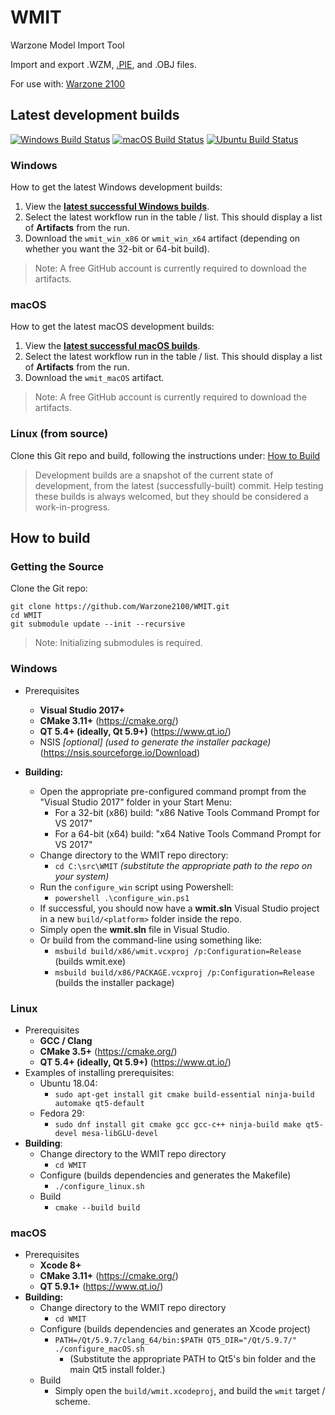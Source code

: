 # WMIT
Warzone Model Import Tool

Import and export .WZM, [.PIE](https://github.com/Warzone2100/warzone2100/blob/master/doc/PIE.md), and .OBJ files.

For use with: [Warzone 2100](https://github.com/Warzone2100/warzone2100)


## Latest development builds

[![Windows Build Status](https://img.shields.io/github/workflow/status/Warzone2100/WMIT/Windows/master?label=Windows&logo=windows)](https://github.com/Warzone2100/WMIT/actions?query=workflow%3AWindows+branch%3Amaster+event%3Apush)
 [![macOS Build Status](https://img.shields.io/github/workflow/status/Warzone2100/WMIT/macOS/master?label=macOS&logo=apple&logoColor=FFFFFF)](https://github.com/Warzone2100/WMIT/actions?query=workflow%3AmacOS+branch%3Amaster+event%3Apush)
 [![Ubuntu Build Status](https://img.shields.io/github/workflow/status/Warzone2100/WMIT/Ubuntu/master?label=Ubuntu&logo=ubuntu&logoColor=FFFFFF)](https://github.com/Warzone2100/WMIT/actions?query=workflow%3AUbuntu+branch%3Amaster+event%3Apush)

### Windows

How to get the latest Windows development builds:
1. View the **[latest successful Windows builds](https://github.com/Warzone2100/WMIT/actions?query=workflow%3AWindows+branch%3Amaster+event%3Apush+is%3Asuccess)**.
2. Select the latest workflow run in the table / list.
   This should display a list of **Artifacts** from the run.
3. Download the `wmit_win_x86` or `wmit_win_x64` artifact (depending on whether you want the 32-bit or 64-bit build).
> Note: A free GitHub account is currently required to download the artifacts.

### macOS

How to get the latest macOS development builds:
1. View the **[latest successful macOS builds](https://github.com/Warzone2100/WMIT/actions?query=workflow%3AmacOS+branch%3Amaster+event%3Apush+is%3Asuccess)**.
2. Select the latest workflow run in the table / list.
   This should display a list of **Artifacts** from the run.
3. Download the `wmit_macOS` artifact.
> Note: A free GitHub account is currently required to download the artifacts.

### Linux (from source)

Clone this Git repo and build, following the instructions under:
[How to Build](#how-to-build)

> Development builds are a snapshot of the current state of development, from the 
> latest (successfully-built) commit. Help testing these builds is always welcomed,
> but they should be considered a work-in-progress.


## How to build

### Getting the Source

Clone the Git repo:
  ```
  git clone https://github.com/Warzone2100/WMIT.git
  cd WMIT
  git submodule update --init --recursive
  ```
  > Note: Initializing submodules is required.

### Windows

* Prerequisites
   * **Visual Studio 2017+**
   * **CMake 3.11+** (https://cmake.org/)
   * **QT 5.4+ (ideally, Qt 5.9+)** (https://www.qt.io/)
   * NSIS _[optional] (used to generate the installer package)_ (https://nsis.sourceforge.io/Download)

* **Building:**
   * Open the appropriate pre-configured command prompt from the "Visual Studio 2017" folder in your Start Menu:
      * For a 32-bit (x86) build: "x86 Native Tools Command Prompt for VS 2017"
      * For a 64-bit (x64) build: "x64 Native Tools Command Prompt for VS 2017"
   * Change directory to the WMIT repo directory:
      * `cd C:\src\WMIT` _(substitute the appropriate path to the repo on your system)_
   * Run the `configure_win` script using Powershell:
      * `powershell .\configure_win.ps1`
   * If successful, you should now have a **wmit.sln** Visual Studio project in a new `build/<platform>` folder inside the repo.
   * Simply open the **wmit.sln** file in Visual Studio.
   * Or build from the command-line using something like:
      * `msbuild build/x86/wmit.vcxproj /p:Configuration=Release` (builds wmit.exe)
      * `msbuild build/x86/PACKAGE.vcxproj /p:Configuration=Release` (builds the installer package)

### Linux

* Prerequisites
   * **GCC / Clang**
   * **CMake 3.5+** (https://cmake.org/)
   * **QT 5.4+ (ideally, Qt 5.9+)** (https://www.qt.io/)
* Examples of installing prerequisites:
   * Ubuntu 18.04:
      * `sudo apt-get install git cmake build-essential ninja-build automake qt5-default`
   * Fedora 29:
      * `sudo dnf install git cmake gcc gcc-c++ ninja-build make qt5-devel mesa-libGLU-devel`
* **Building**:
   * Change directory to the WMIT repo directory
      * `cd WMIT`
   * Configure (builds dependencies and generates the Makefile)
      * `./configure_linux.sh`
   * Build
      * `cmake --build build`

### macOS

* Prerequisites
   * **Xcode 8+**
   * **CMake 3.11+** (https://cmake.org/)
   * **QT 5.9.1+** (https://www.qt.io/)
* **Building:**
   * Change directory to the WMIT repo directory
      * `cd WMIT`
   * Configure (builds dependencies and generates an Xcode project)
      * `PATH=/Qt/5.9.7/clang_64/bin:$PATH QT5_DIR="/Qt/5.9.7/" ./configure_macOS.sh`
        * (Substitute the appropriate PATH to Qt5's bin folder and the main Qt5 install folder.)
   * Build
      * Simply open the `build/wmit.xcodeproj`, and build the `wmit` target / scheme.
